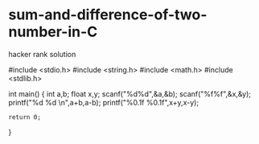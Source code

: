 # sum-and-difference-of-two-number-in-C
hacker rank solution

#include <stdio.h>
#include <string.h>
#include <math.h>
#include <stdlib.h>

int main()
{
 int a,b;
    float x,y;
    scanf("%d%d",&a,&b);
    scanf("%f%f",&x,&y);
    printf("%d %d \n",a+b,a-b);
    printf("%0.1f %0.1f",x+y,x-y);
    
    return 0;
}
